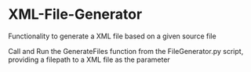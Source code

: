 # XML-File-Generator
Functionality to generate a XML file based on a given source file

Call and Run the GenerateFiles function from the FileGenerator.py script, providing a filepath to a XML file as the parameter